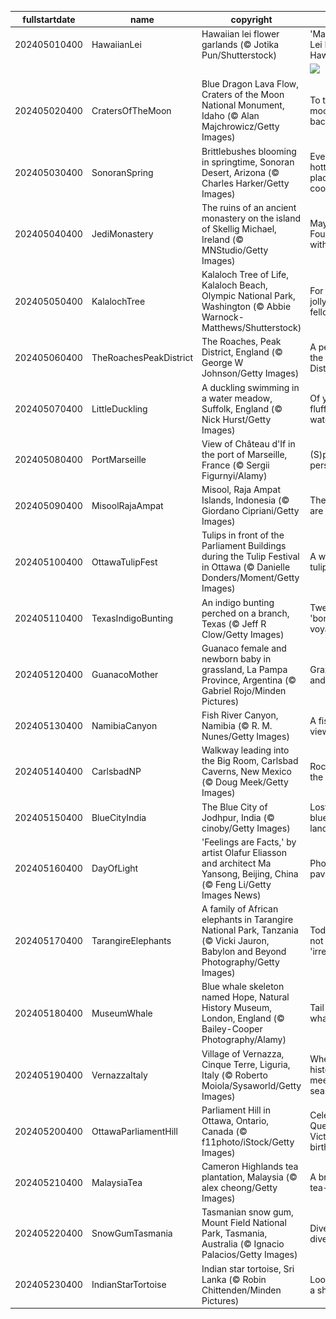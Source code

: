 |fullstartdate|name|copyright|title|image|
|--|--|--|--|--|
202405010400|HawaiianLei|Hawaiian lei flower garlands (© Jotika Pun/Shutterstock)|'May Day is Lei Day in Hawaii Nei'|![](/en-CA/2024/05/202405010400HawaiianLei.jpg)|
||||![](/en-CA/2024/05/.jpg)|
202405020400|CratersOfTheMoon|Blue Dragon Lava Flow, Craters of the Moon National Monument, Idaho (© Alan Majchrowicz/Getty Images)|To the moon and back|![](/en-CA/2024/05/202405020400CratersOfTheMoon.jpg)|
202405030400|SonoranSpring|Brittlebushes blooming in springtime, Sonoran Desert, Arizona (© Charles Harker/Getty Images)|Even the hottest places are cool!|![](/en-CA/2024/05/202405030400SonoranSpring.jpg)|
202405040400|JediMonastery|The ruins of an ancient monastery on the island of Skellig Michael, Ireland (© MNStudio/Getty Images)|May the Fourth be with you!|![](/en-CA/2024/05/202405040400JediMonastery.jpg)|
202405050400|KalalochTree|Kalaloch Tree of Life, Kalaloch Beach, Olympic National Park, Washington (© Abbie Warnock-Matthews/Shutterstock)|For tree's a jolly good fellow|![](/en-CA/2024/05/202405050400KalalochTree.jpg)|
202405060400|TheRoachesPeakDistrict|The Roaches, Peak District, England (© George W Johnson/Getty Images)|A peek into the Peak District|![](/en-CA/2024/05/202405060400TheRoachesPeakDistrict.jpg)|
202405070400|LittleDuckling|A duckling swimming in a water meadow, Suffolk, England (© Nick Hurst/Getty Images)|Of yellow fluff and water stuff|![](/en-CA/2024/05/202405070400LittleDuckling.jpg)|
202405080400|PortMarseille|View of Château d'If in the port of Marseille, France (© Sergii Figurnyi/Alamy)|(S)port perspective|![](/en-CA/2024/05/202405080400PortMarseille.jpg)|
202405090400|MisoolRajaAmpat|Misool, Raja Ampat Islands, Indonesia (© Giordano Cipriani/Getty Images)|The islands are calling!|![](/en-CA/2024/05/202405090400MisoolRajaAmpat.jpg)|
202405100400|OttawaTulipFest|Tulips in front of the Parliament Buildings during the Tulip Festival in Ottawa (© Danielle Donders/Moment/Getty Images)|A world of tulips|![](/en-CA/2024/05/202405100400OttawaTulipFest.jpg)|
202405110400|TexasIndigoBunting|An indigo bunting perched on a branch, Texas (© Jeff R Clow/Getty Images)|Tweeting 'bon voyage'|![](/en-CA/2024/05/202405110400TexasIndigoBunting.jpg)|
202405120400|GuanacoMother|Guanaco female and newborn baby in grassland, La Pampa Province, Argentina (© Gabriel Rojo/Minden Pictures)|Grazing and raising|![](/en-CA/2024/05/202405120400GuanacoMother.jpg)|
202405130400|NamibiaCanyon|Fish River Canyon, Namibia (© R. M. Nunes/Getty Images)|A fisheye view|![](/en-CA/2024/05/202405130400NamibiaCanyon.jpg)|
202405140400|CarlsbadNP|Walkway leading into the Big Room, Carlsbad Caverns, New Mexico (© Doug Meek/Getty Images)|Rocking in the deep|![](/en-CA/2024/05/202405140400CarlsbadNP.jpg)|
202405150400|BlueCityIndia|The Blue City of Jodhpur, India (© cinoby/Getty Images)|Lost in a blue-tiful land|![](/en-CA/2024/05/202405150400BlueCityIndia.jpg)|
202405160400|DayOfLight|'Feelings are Facts,' by artist Olafur Eliasson and architect Ma Yansong, Beijing, China (© Feng Li/Getty Images News)|Photon pavilion|![](/en-CA/2024/05/202405160400DayOfLight.jpg)|
202405170400|TarangireElephants|A family of African elephants in Tarangire National Park, Tanzania (© Vicki Jauron, Babylon and Beyond Photography/Getty Images)|Today is not 'irrelephant'|![](/en-CA/2024/05/202405170400TarangireElephants.jpg)|
202405180400|MuseumWhale|Blue whale skeleton named Hope, Natural History Museum, London, England (© Bailey-Cooper Photography/Alamy)|Tail of the whale|![](/en-CA/2024/05/202405180400MuseumWhale.jpg)|
202405190400|VernazzaItaly|Village of Vernazza, Cinque Terre, Liguria, Italy (© Roberto Moiola/Sysaworld/Getty Images)|Where history meets the sea|![](/en-CA/2024/05/202405190400VernazzaItaly.jpg)|
202405200400|OttawaParliamentHill|Parliament Hill in Ottawa, Ontario, Canada (© f11photo/iStock/Getty Images)|Celebrating Queen Victoria's birthday|![](/en-CA/2024/05/202405200400OttawaParliamentHill.jpg)|
202405210400|MalaysiaTea|Cameron Highlands tea plantation, Malaysia (© alex cheong/Getty Images)|A brew-tea-ful day|![](/en-CA/2024/05/202405210400MalaysiaTea.jpg)|
202405220400|SnowGumTasmania|Tasmanian snow gum, Mount Field National Park, Tasmania, Australia (© Ignacio Palacios/Getty Images)|Dive into diversity|![](/en-CA/2024/05/202405220400SnowGumTasmania.jpg)|
202405230400|IndianStarTortoise|Indian star tortoise, Sri Lanka (© Robin Chittenden/Minden Pictures)|Looking for a shell-ter|![](/en-CA/2024/05/202405230400IndianStarTortoise.jpg)|
